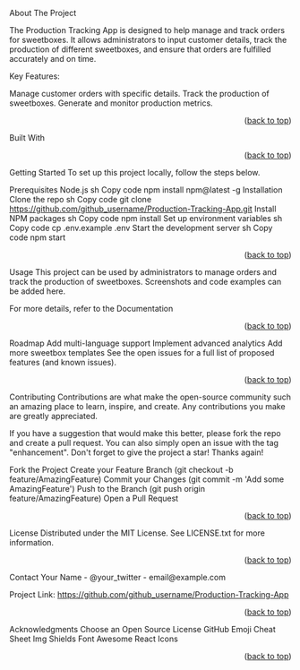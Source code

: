 About The Project


The Production Tracking App is designed to help manage and track orders for sweetboxes. It allows administrators to input customer details, track the production of different sweetboxes, and ensure that orders are fulfilled accurately and on time.

Key Features:

Manage customer orders with specific details.
Track the production of sweetboxes.
Generate and monitor production metrics.
<p align="right">(<a href="#readme-top">back to top</a>)</p>
Built With

<p align="right">(<a href="#readme-top">back to top</a>)</p> <!-- GETTING STARTED -->
Getting Started
To set up this project locally, follow the steps below.

Prerequisites
Node.js
sh
Copy code
npm install npm@latest -g
Installation
Clone the repo
sh
Copy code
git clone https://github.com/github_username/Production-Tracking-App.git
Install NPM packages
sh
Copy code
npm install
Set up environment variables
sh
Copy code
cp .env.example .env
Start the development server
sh
Copy code
npm start
<p align="right">(<a href="#readme-top">back to top</a>)</p> <!-- USAGE EXAMPLES -->
Usage
This project can be used by administrators to manage orders and track the production of sweetboxes. Screenshots and code examples can be added here.

For more details, refer to the Documentation

<p align="right">(<a href="#readme-top">back to top</a>)</p> <!-- ROADMAP -->
Roadmap
 Add multi-language support
 Implement advanced analytics
 Add more sweetbox templates
See the open issues for a full list of proposed features (and known issues).

<p align="right">(<a href="#readme-top">back to top</a>)</p> <!-- CONTRIBUTING -->
Contributing
Contributions are what make the open-source community such an amazing place to learn, inspire, and create. Any contributions you make are greatly appreciated.

If you have a suggestion that would make this better, please fork the repo and create a pull request. You can also simply open an issue with the tag "enhancement". Don't forget to give the project a star! Thanks again!

Fork the Project
Create your Feature Branch (git checkout -b feature/AmazingFeature)
Commit your Changes (git commit -m 'Add some AmazingFeature')
Push to the Branch (git push origin feature/AmazingFeature)
Open a Pull Request
<p align="right">(<a href="#readme-top">back to top</a>)</p> <!-- LICENSE -->
License
Distributed under the MIT License. See LICENSE.txt for more information.

<p align="right">(<a href="#readme-top">back to top</a>)</p> <!-- CONTACT -->
Contact
Your Name - @your_twitter - email@example.com

Project Link: https://github.com/github_username/Production-Tracking-App

<p align="right">(<a href="#readme-top">back to top</a>)</p> <!-- ACKNOWLEDGMENTS -->
Acknowledgments
Choose an Open Source License
GitHub Emoji Cheat Sheet
Img Shields
Font Awesome
React Icons
<p align="right">(<a href="#readme-top">back to top</a>)</p> <!-- MARKDOWN LINKS & IMAGES -->
